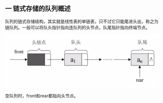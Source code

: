 ## 一 链式存储的队列概述

队列的链式存储结构，其实就是线性表的单链表，只不过它只能尾进头出，称之为链队列。一般可以将队头指针指向连队列的头节点，队尾指针指向终端节点。  

![](../images/Algorithm/queue-3.png)

空队列时，front和rear都指向头节点。  

